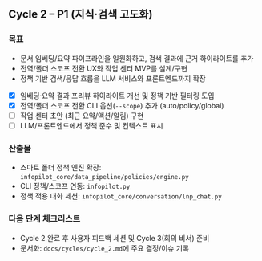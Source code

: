 ## Cycle 2 – P1 (지식·검색 고도화)

### 목표
- 문서 임베딩/요약 파이프라인을 일원화하고, 검색 결과에 근거 하이라이트를 추가
- 전역/폴더 스코프 전환 UX와 작업 센터 MVP를 설계/구현
- 정책 기반 검색/응답 흐름을 LLM 서비스와 프론트엔드까지 확장

- [x] 임베딩·요약 결과 프리뷰 하이라이트 개선 및 정책 기반 필터링 도입
- [x] 전역/폴더 스코프 전환 CLI 옵션(`--scope`) 추가 (auto/policy/global)
- [ ] 작업 센터 초안 (최근 요약/액션/알림) 구현
- [ ] LLM/프론트엔드에서 정책 준수 및 컨텍스트 표시

### 산출물
- 스마트 폴더 정책 엔진 확장: `infopilot_core/data_pipeline/policies/engine.py`
- CLI 정책/스코프 연동: `infopilot.py`
- 정책 적용 대화 세션: `infopilot_core/conversation/lnp_chat.py`

### 다음 단계 체크리스트
- Cycle 2 완료 후 사용자 피드백 세션 및 Cycle 3(회의 비서) 준비
- 문서화: `docs/cycles/cycle_2.md`에 주요 결정/이슈 기록
